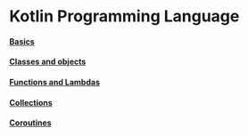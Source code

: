 # Kotlin Programming Language

#### [Basics](https://github.com/arbems/Kotlin-programming-language/tree/master/src/basics)

#### [Classes and objects](https://github.com/arbems/Kotlin-programming-language/tree/master/src/classAndObjects)

#### [Functions and Lambdas](https://github.com/arbems/Kotlin-programming-language/tree/master/src/functionsAndLambdas)

#### [Collections](https://github.com/arbems/Kotlin-programming-language/tree/master/src/collections)

#### [Coroutines](https://github.com/arbems/Kotlin-programming-language/tree/master/src/coroutines)

